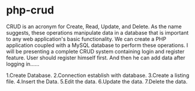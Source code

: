 # php-crud
CRUD is an acronym for Create, Read, Update, and Delete. As the name suggests, these operations manipulate data in a database that is important to any web application's basic functionality. We can create a PHP application coupled with a MySQL database to perform these operations. I will be presenting a complete CRUD system containing login and register feature. User should register himself first. And then he can add data after logging in......

1.Create Database. 2.Connection establish with database. 3.Create a listing file. 4.Insert the Data. 5.Edit the data. 6.Update the data. 7.Delete the data.
